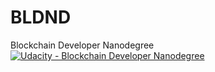 # BLDND
Blockchain Developer Nanodegree [![Udacity - Blockchain Developer Nanodegree](https://goo.gl/fjh4vi)](https://www.udacity.com/blockchain)
